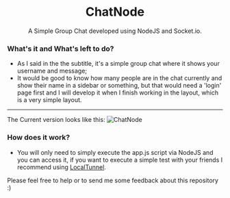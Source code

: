 <p align="center">
  <h1 align="center">ChatNode</h1>
  <p  align="center">A Simple Group Chat developed using NodeJS and Socket.io.</p>
</p>

### What's it and What's left to do? 
* As I said in the the subtitle, it's a simple group chat where it shows your username and message;
* It would be good to know how many people are in the chat currently and show their name in a sidebar or something, but that would need a 'login' page first and I will develop it when I finish working in the layout, which is a very simple layout.
---
The Current version looks like this:
![ChatNode](https://i.imgur.com/QF8vKV9.png)




### How does it work?
* You will only need to simply execute the app.js script via NodeJS and you can access it, if you want to execute a simple test with your friends I recommend using [LocalTunnel](https://localtunnel.github.io/www/).

Please feel free to help or to send me some feedback about this repository :)



